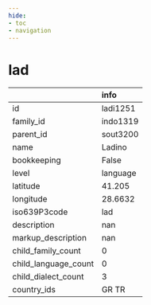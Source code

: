 ```yaml
---
hide:
- toc
- navigation
---
```

# lad
|                      | info     |
|:---------------------|:---------|
| id                   | ladi1251 |
| family_id            | indo1319 |
| parent_id            | sout3200 |
| name                 | Ladino   |
| bookkeeping          | False    |
| level                | language |
| latitude             | 41.205   |
| longitude            | 28.6632  |
| iso639P3code         | lad      |
| description          | nan      |
| markup_description   | nan      |
| child_family_count   | 0        |
| child_language_count | 0        |
| child_dialect_count  | 3        |
| country_ids          | GR TR    |